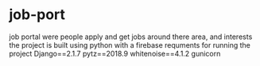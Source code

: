 # job-port
job portal were people apply and get jobs around there area, and interests the project is built using python with a firebase
requments for running the project
Django==2.1.7
pytz==2018.9
whitenoise==4.1.2
gunicorn

